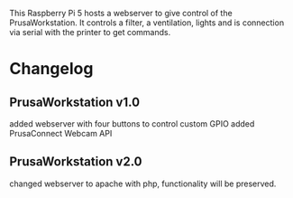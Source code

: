 This Raspberry Pi 5 hosts a webserver to give control of the PrusaWorkstation. It controls a filter, a ventilation, lights and is connection via serial with the printer to get commands.


# Changelog

## PrusaWorkstation v1.0
added webserver with four buttons to control custom GPIO
added PrusaConnect Webcam API

## PrusaWorkstation v2.0
changed webserver to apache with php, functionality will be preserved.
